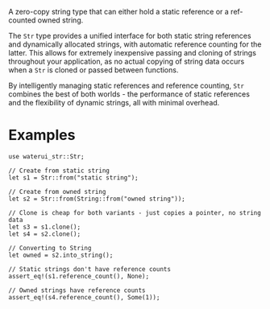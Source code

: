 A zero-copy string type that can either hold a static reference or a ref-counted owned string.

The `Str` type provides a unified interface for both static string references and dynamically
allocated strings, with automatic reference counting for the latter. This allows for extremely
inexpensive passing and cloning of strings throughout your application, as no actual copying of
string data occurs when a `Str` is cloned or passed between functions.

By intelligently managing static references and reference counting, `Str` combines the best
of both worlds - the performance of static references and the flexibility of dynamic strings,
all with minimal overhead.

# Examples

```
use waterui_str::Str;

// Create from static string
let s1 = Str::from("static string");

// Create from owned string
let s2 = Str::from(String::from("owned string"));

// Clone is cheap for both variants - just copies a pointer, no string data
let s3 = s1.clone();
let s4 = s2.clone();

// Converting to String
let owned = s2.into_string();

// Static strings don't have reference counts
assert_eq!(s1.reference_count(), None);

// Owned strings have reference counts
assert_eq!(s4.reference_count(), Some(1));
```
